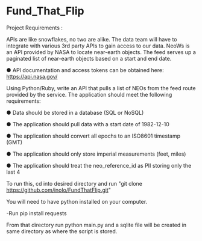 # Fund_That_Flip

Project Requirements : 

APIs are like snowflakes, no two are alike. The data team will have to integrate with various 3rd party APIs to gain access to our data. NeoWs is
an API provided by NASA to locate near-earth objects. The feed serves up a paginated list of near-earth objects based on a start and end date.

● API documentation and access tokens can be obtained here: https://api.nasa.gov/

Using Python/Ruby, write an API that pulls a list of NEOs from the feed route provided by the service. The application should meet the following
requirements:

● Data should be stored in a database (SQL or NoSQL)

● The application should pull data with a start date of 1982-12-10

● The application should convert all epochs to an ISO8601 timestamp (GMT)

● The application should only store imperial measurements (feet, miles)

● The application should treat the neo_reference_id as PII storing only the last 4


To run this, cd into desired directory and run "git clone https://github.com/inolo/FundThatFlip.git"

You will need to have python installed on your computer. 

-Run pip install requests

From that directory run python main.py and a sqlite file will be created in same directory as where the script is stored. 
